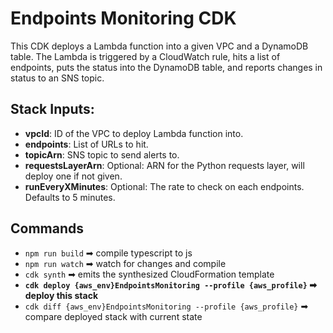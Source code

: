 # Endpoints Monitoring CDK

This CDK deploys a Lambda function into a given VPC and a DynamoDB table. The Lambda is triggered by a CloudWatch rule, hits a list of endpoints, puts the status into the DynamoDB table, and reports changes in status to an SNS topic.

## Stack Inputs:
* **vpcId**: ID of the VPC to deploy Lambda function into.
* **endpoints**: List of URLs to hit.
* **topicArn**: SNS topic to send alerts to.
* **requestsLayerArn**: Optional: ARN for the Python requests layer, will deploy one if not given. 
* **runEveryXMinutes**: Optional: The rate to check on each endpoints. Defaults to 5 minutes.

## Commands

 * `npm run build` ➡ compile typescript to js
 * `npm run watch` ➡ watch for changes and compile
 * `cdk synth` ➡ emits the synthesized CloudFormation template
 * **`cdk deploy {aws_env}EndpointsMonitoring --profile {aws_profile}` ➡ deploy this stack**
 * `cdk diff {aws_env}EndpointsMonitoring --profile {aws_profile}` ➡ compare deployed stack with current state

